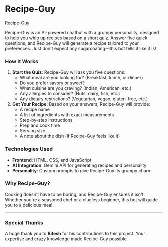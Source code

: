 # Recipe-Guy
 Recipe-Guy

Recipe-Guy is an AI-powered chatbot with a grumpy personality, designed to help you whip up recipes based on a short quiz.  Answer five quick questions, and Recipe-Guy will generate a recipe tailored to your preferences. Just don't expect any sugarcoating—this bot tells it like it is!

### How It Works
1. **Start the Quiz**: Recipe-Guy will ask you five questions:
    - What meal are you looking for? (Breakfast, lunch, or dinner)
    - Do you prefer savory or sweet?
    - What cuisine are you craving? (Indian, American, etc.)
    - Any allergies to consider? (Nuts, dairy, fish, etc.)
    - Any dietary restrictions? (Vegetarian, vegan, gluten-free, etc.)
2. **Get Your Recipe**: Based on your answers, Recipe-Guy will provide:
    - A recipe name
    - A list of ingredients with exact measurements
    - Step-by-step instructions
    - Prep and cook time
    - Serving size
    - A note about the dish (if Recipe-Guy feels like it)

### Technologies Used
- **Frontend**: HTML, CSS, and JavaScript
- **AI Integration**: Gemini API for generating recipes and personality
- **Personality**: Custom prompts to give Recipe-Guy its grumpy charm

### Why Recipe-Guy?
Cooking doesn't have to be boring, and Recipe-Guy ensures it isn't. Whether you're a seasoned chef or a clueless beginner, this bot will guide you to a delicious meal.

---

### Special Thanks
A huge thank you to **Ritesh** for his contributions to this project. Your expertise and crazy knowledge made Recipe-Guy possible. 
